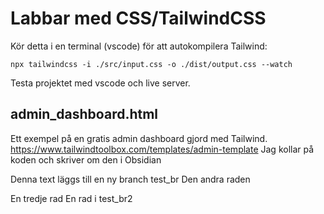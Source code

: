 Labbar med CSS/TailwindCSS
==========================

Kör detta i en terminal (vscode) för att autokompilera Tailwind:
```
npx tailwindcss -i ./src/input.css -o ./dist/output.css --watch
```

Testa projektet med vscode och live server.

admin_dashboard.html
--------------------
Ett exempel på en gratis admin dashboard gjord med Tailwind.
https://www.tailwindtoolbox.com/templates/admin-template
Jag kollar på koden och skriver om den i Obsidian

Denna text läggs till en ny branch test_br
Den andra raden

En tredje rad
En rad i test_br2


